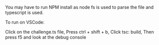 You may have to run NPM install as node fs is used to parse the file and typescript is used.

To run on VSCode: 

Click on the challenge.ts file,
Press ctrl + shift + b,
Click tsc: build,
Then press f5 and look at the debug console

